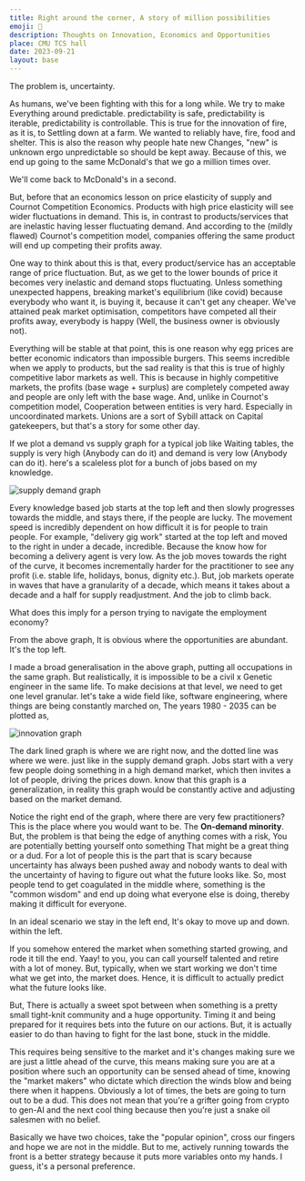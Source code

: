 ```yaml
---
title: Right around the corner, A story of million possibilities
emoji: 🎲
description: Thoughts on Innovation, Economics and Opportunities
place: CMU TCS hall
date: 2023-09-21
layout: base
---
```


The problem is, uncertainty.

As humans, we've been fighting with this for a long while. We try to make Everything around predictable. predictability is safe, predictability is iterable, predictability is controllable. This is true for the innovation of fire, as it is, to Settling down at a farm. We wanted to reliably have, fire, food and shelter. This is also the reason why people hate new Changes, "new" is unknown ergo unpredictable so should be kept away. Because of this, we end up going to the same McDonald's that we go a million times over.

We'll come back to McDonald's in a second. 

But, before that an economics lesson on price elasticity of supply and Cournot Competition Economics. Products with high price elasticity will see wider fluctuations in demand. This is, in contrast to products/services that are inelastic having lesser fluctuating demand. And according to the (mildly flawed) Cournot's competition model, companies offering the same product will end up competing their profits away. 

One way to think about this is that, every product/service has an acceptable range of price fluctuation. But, as we get to the lower bounds of price it becomes very inelastic and demand stops fluctuating. Unless something unexpected happens, breaking market's equilibrium (like covid) because everybody who want it, is buying it, because it can't get any cheaper. We've attained peak market optimisation, competitors have competed all their profits away, everybody is happy (Well, the business owner is obviously not).

Everything will be stable at that point, this is one reason why egg prices are better economic indicators than impossible burgers. This seems incredible when we apply to products, but the sad reality is that this is true of highly competitive labor markets as well. This is because in highly competitive markets, the profits (base wage + surplus) are completely competed away and people are only left with the base wage. And, unlike in Cournot's competition model, Cooperation between entities is very hard. Especially in uncoordinated markets. Unions are a sort of Sybill attack on Capital gatekeepers, but that's a story for some other day.

If we plot a demand vs supply graph for a typical job like Waiting tables, the supply is very high (Anybody can do it) and demand is very low (Anybody can do it).
here's a scaleless plot for a bunch of jobs based on my knowledge.

![supply demand graph](/assets/images/supply_demand.jpeg)

Every knowledge based job starts at the top left and then slowly progresses towards the middle, and stays there, if the people are lucky. The movement speed is incredibly dependent on how difficult it is for people to train people. For example, "delivery gig work" started at the top left and moved to the right in under a decade, incredible. Because the know how for becoming a delivery agent is very low. As the job moves towards the right of the curve, it becomes incrementally harder for the practitioner to see any profit (i.e. stable life, holidays, bonus, dignity etc.).
But, job markets operate in waves that have a granularity of a decade, which means it takes about a decade and a half for supply readjustment. And the job to climb back. 

What does this imply for a person trying to navigate the employment economy?

From the above graph, It is obvious where the opportunities are abundant. It's the top left.

I made a broad generalisation in the above graph, putting all occupations in the same graph. But realistically, it is impossible to be a civil x Genetic engineer in the same life. To make decisions at that level, we need to get one level granular.
let's take a wide field like, software engineering, where things are being constantly marched on, The years 1980 - 2035 can be plotted as, 

![innovation graph](/assets/images/innovation.png)


The dark lined graph is where we are right now, and the dotted line was where we were. just like in the supply demand graph. Jobs start with a very few people doing something in a high demand market, which then invites a lot of people, driving the prices down. know that this graph is a generalization, in reality this graph would be constantly active and adjusting based on the market demand.

Notice the right end of the graph, where there are very few practitioners? This is the place where you would want to be. The __On-demand minority__. But, the problem is that being the edge of anything comes with a risk, You are potentially betting yourself onto something That might be a great thing or a dud. For a lot of people this is the part that is scary because uncertainty has always been pushed away and nobody wants to deal with the uncertainty of having to figure out what the future looks like. So, most people tend to get coagulated in the middle where, something is the "common wisdom" and end up doing what everyone else is doing, thereby making it difficult for everyone.

In an ideal scenario we stay in the left end, It's okay to move up and down. within the left. 

If you somehow entered the market when something started growing, and rode it till the end. Yaay! to you, you can call yourself talented and retire with a lot of money. But, typically, when we start working we don't time what we get into, the market does. Hence, it is difficult to actually predict what the future looks like.

But, There is actually a sweet spot between when something is a pretty small tight-knit community and a huge opportunity. Timing it and being prepared for it requires bets into the future on our actions. But, it is actually easier to do than having to fight for the last bone, stuck in the middle.

This requires being sensitive to the market and it's changes making sure we are just a little ahead of the curve, this means making sure you are at a position where such an opportunity can be sensed ahead of time, knowing the "market makers" who dictate which direction the winds blow and being there when it happens. Obviously a lot of times, the bets are going to turn out to be a dud. This does not mean that you're a grifter going from crypto to gen-AI and the next cool thing because then you're just a snake oil salesmen with no belief.

Basically we have two choices, take the "popular opinion", cross our fingers and hope we are not in the middle. But to me, actively running towards the front is a better strategy because it puts more variables onto my hands. I guess, it's a personal preference. 

